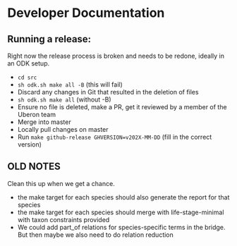# Developer Documentation

## Running a release:

Right now the release process is broken and needs to be redone, ideally in an ODK setup.

- `cd src`
- `sh odk.sh make all -B` (this will fail)
- Discard any changes in Git that resulted in the deletion of files
- `sh odk.sh make all` (without -B)
- Ensure no file is deleted, make a PR, get it reviewed by a member of the Uberon team
- Merge into master
- Locally pull changes on master
- Run `make github-release GHVERSION=v202X-MM-DD` (fill in the correct version)


## OLD NOTES

Clean this up when we get a chance.

* the make target for each species should also generate the report for that species
* the make target for each species should merge with life-stage-minimal with taxon constraints provided 
* We could add part_of relations for species-specific terms in the bridge. But then maybe we also need to do relation reduction
